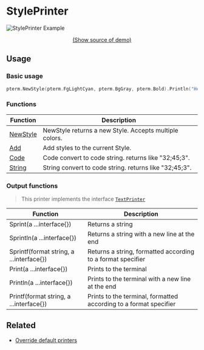 # StylePrinter

<!--
Replace all of the following strings with the current printer.
     style Style StylePrinter DefaultStyle
-->

![StylePrinter Example](https://raw.githubusercontent.com/avissian/pterm/master/_examples/style/animation.svg)

<p align="center"><a href="https://github.com/avissian/pterm/blob/master/_examples/style/main.go" target="_blank">(Show source of demo)</a></p>


## Usage

### Basic usage

```go
pterm.NewStyle(pterm.FgLightCyan, pterm.BgGray, pterm.Bold).Println("Hello, World!")
```

### Functions

|Function|Description|
|--------|-----------|
|[NewStyle](https://pkg.go.dev/github.com/avissian/pterm#Style.NewStyle)|NewStyle returns a new Style. Accepts multiple colors.|
|[Add](https://pkg.go.dev/github.com/avissian/pterm#Style.Add)|Add styles to the current Style.|
|[Code](https://pkg.go.dev/github.com/avissian/pterm#Style.Code)|Code convert to code string. returns like "32;45;3".|
|[String](https://pkg.go.dev/github.com/avissian/pterm#Style.String)|String convert to code string. returns like "32;45;3".|

### Output functions

> This printer implements the interface [`TextPrinter`](https://github.com/avissian/pterm/blob/master/interface_text_printer.go)

|Function|Description|
|------|---------|
|Sprint(a ...interface{})|Returns a string|
|Sprintln(a ...interface{})|Returns a string with a new line at the end|
|Sprintf(format string, a ...interface{})|Returns a string, formatted according to a format specifier|
|Print(a ...interface{})|Prints to the terminal|
|Println(a ...interface{})|Prints to the terminal with a new line at the end|
|Printf(format string, a ...interface{})|Prints to the terminal, formatted according to a format specifier|

## Related
- [Override default printers](docs/customizing/override-default-printer.md)